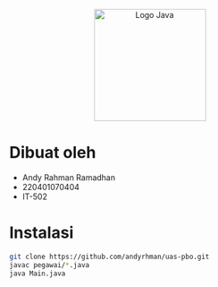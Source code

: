 <p align="center">
  <a href="http://nestjs.com/" target="blank"><img src="https://seeklogo.com/images/J/java-logo-41D4155FC3-seeklogo.com.png" width="200" alt="Logo Java" /></a>
</p>

# Dibuat oleh

- Andy Rahman Ramadhan
- 220401070404
- IT-502

# Instalasi

```bash
git clone https://github.com/andyrhman/uas-pbo.git
javac pegawai/*.java
java Main.java
```
